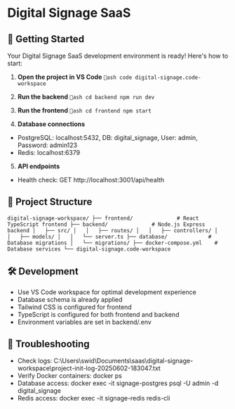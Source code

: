 # Digital Signage SaaS

## 🚀 Getting Started

Your Digital Signage SaaS development environment is ready! Here's how to start:

1. **Open the project in VS Code**
`ash
code digital-signage.code-workspace
`

2. **Run the backend**
`ash
cd backend
npm run dev
`

3. **Run the frontend**
`ash
cd frontend
npm start
`

4. **Database connections**
- PostgreSQL: localhost:5432, DB: digital_signage, User: admin, Password: admin123
- Redis: localhost:6379

5. **API endpoints**
- Health check: GET http://localhost:3001/api/health

## 📂 Project Structure
`
digital-signage-workspace/
├── frontend/              # React TypeScript frontend
├── backend/              # Node.js Express backend
│   ├── src/
│   │   ├── routes/
│   │   ├── controllers/
│   │   ├── models/
│   │   └── server.ts
├── database/             # Database migrations
│   └── migrations/
├── docker-compose.yml    # Database services
└── digital-signage.code-workspace
`

## 🛠️ Development
- Use VS Code workspace for optimal development experience
- Database schema is already applied
- Tailwind CSS is configured for frontend
- TypeScript is configured for both frontend and backend
- Environment variables are set in backend/.env

## 🔧 Troubleshooting
- Check logs: C:\Users\swid\Documents\saas\digital-signage-workspace\project-init-log-20250602-183047.txt
- Verify Docker containers: docker ps
- Database access: docker exec -it signage-postgres psql -U admin -d digital_signage
- Redis access: docker exec -it signage-redis redis-cli
